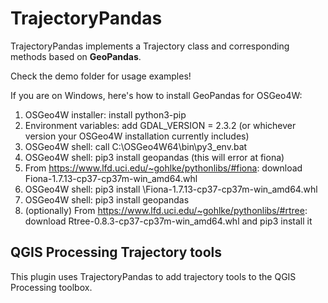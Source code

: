 # TrajectoryPandas

TrajectoryPandas implements a Trajectory class and corresponding methods based on **GeoPandas**.

Check the demo folder for usage examples!

If you are on Windows, here's how to install GeoPandas for OSGeo4W:

1. OSGeo4W installer: install python3-pip
2. Environment variables: add GDAL_VERSION = 2.3.2 (or whichever version your OSGeo4W installation currently includes)
3. OSGeo4W shell: call C:\OSGeo4W64\bin\py3_env.bat
4. OSGeo4W shell: pip3 install geopandas (this will error at fiona)
5. From https://www.lfd.uci.edu/~gohlke/pythonlibs/#fiona: download Fiona-1.7.13-cp37-cp37m-win_amd64.whl
6. OSGeo4W shell: pip3 install <path-to-download>\Fiona-1.7.13-cp37-cp37m-win_amd64.whl
7. OSGeo4W shell: pip3 install geopandas
8. (optionally) From https://www.lfd.uci.edu/~gohlke/pythonlibs/#rtree: download Rtree-0.8.3-cp37-cp37m-win_amd64.whl and pip3 install it


## QGIS Processing Trajectory tools

This plugin uses TrajectoryPandas to add trajectory tools to the QGIS Processing toolbox. 


